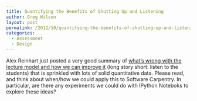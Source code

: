 ```yaml
---
title: Quantifying the Benefits of Shutting Up and Listening
author: Greg Wilson
layout: post
permalink: /2012/10/quantifying-the-benefits-of-shutting-up-and-listening/
categories:
  - Assessment
  - Design
---
```

Alex Reinhart just posted a very good summary of [what&#8217;s wrong with the lecture model and how we can improve it][1] (long story short: listen to the students) that is sprinkled with lots of solid quantitative data. Please read, and think about when/how we could apply this to Software Carpentry. In particular, are there any experiments we could do with IPython Noteboks to explore these ideas?

 [1]: http://www.refsmmat.com/articles/shutup.html